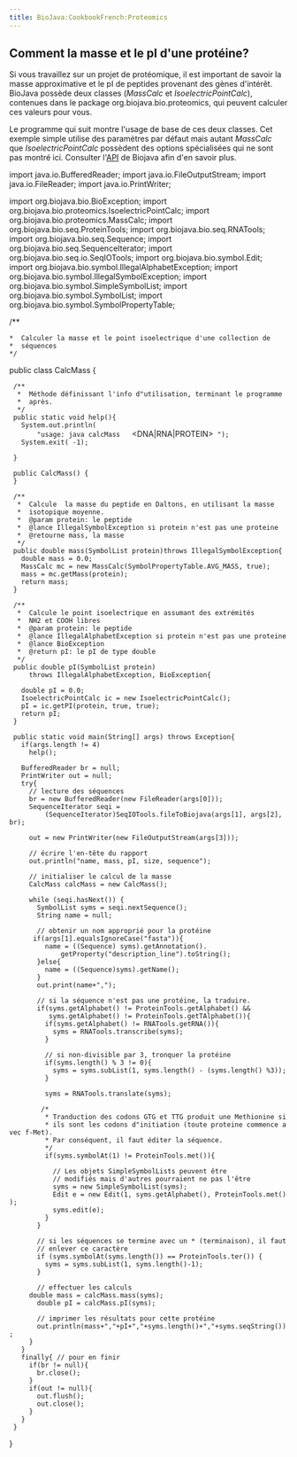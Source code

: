 ```yaml
---
title: BioJava:CookbookFrench:Proteomics
---
```


Comment la masse et le pI d'une protéine?
-----------------------------------------

Si vous travaillez sur un projet de protéomique, il est important de
savoir la masse approximative et le pI de peptides provenant des gènes
d'intérêt. BioJava possède deux classes (*MassCalc* et
*IsoelectricPointCalc*), contenues dans le package
org.biojava.bio.proteomics, qui peuvent calculer ces valeurs pour vous.

Le programme qui suit montre l'usage de base de ces deux classes. Cet
exemple simple utilise des paramètres par défaut mais autant *MassCalc*
que *IsoelectricPointCalc* possèdent des options spécialisées qui ne
sont pas montré ici. Consulter
l'[API](http://www.biojava.org/docs/api14/index.html) de Biojava afin
d'en savoir plus.

<java> import java.io.BufferedReader; import java.io.FileOutputStream;
import java.io.FileReader; import java.io.PrintWriter;

import org.biojava.bio.BioException; import
org.biojava.bio.proteomics.IsoelectricPointCalc; import
org.biojava.bio.proteomics.MassCalc; import
org.biojava.bio.seq.ProteinTools; import org.biojava.bio.seq.RNATools;
import org.biojava.bio.seq.Sequence; import
org.biojava.bio.seq.SequenceIterator; import
org.biojava.bio.seq.io.SeqIOTools; import org.biojava.bio.symbol.Edit;
import org.biojava.bio.symbol.IllegalAlphabetException; import
org.biojava.bio.symbol.IllegalSymbolException; import
org.biojava.bio.symbol.SimpleSymbolList; import
org.biojava.bio.symbol.SymbolList; import
org.biojava.bio.symbol.SymbolPropertyTable;

/\*\*

`*  Calculer la masse et le point isoelectrique d'une collection de`  
`*  séquences  `  
`*/`

public class CalcMass {

` /**`  
`  *  Méthode définissant l'info d"utilisation, terminant le programme`  
`  *  après.`  
`  */`  
` public static void help(){`  
`   System.out.println(`  
`       "usage: java calcMass `<file>` `<format>` `<DNA|RNA|PROTEIN>` `<out file>`");`  
`   System.exit( -1);`

` }`

` public CalcMass() {`  
` }`

` /**`  
`  *  Calcule  la masse du peptide en Daltons, en utilisant la masse`  
`  *  isotopique moyenne.`  
`  *  @param protein: le peptide`  
`  *  @lance IllegalSymbolException si protein n'est pas une proteine`  
`  *  @retourne mass, la masse`  
`  */`  
` public double mass(SymbolList protein)throws IllegalSymbolException{`  
`   double mass = 0.0;`  
`   MassCalc mc = new MassCalc(SymbolPropertyTable.AVG_MASS, true);`  
`   mass = mc.getMass(protein);`  
`   return mass;`  
` }`

` /**`  
`  *  Calcule le point isoelectrique en assumant des extrémités`  
`  *  NH2 et COOH libres`  
`  *  @param protein: le peptide`  
`  *  @lance IllegalAlphabetException si protein n'est pas une proteine`  
`  *  @lance BioException`  
`  *  @return pI: le pI de type double`  
`  */`  
` public double pI(SymbolList protein)`  
`     throws IllegalAlphabetException, BioException{`

`   double pI = 0.0;`  
`   IsoelectricPointCalc ic = new IsoelectricPointCalc();`  
`   pI = ic.getPI(protein, true, true);`  
`   return pI;`  
` }`

` public static void main(String[] args) throws Exception{`  
`   if(args.length != 4)`  
`     help();`

`   BufferedReader br = null;`  
`   PrintWriter out = null;`  
`   try{`  
`     // lecture des séquences`  
`     br = new BufferedReader(new FileReader(args[0]));`  
`     SequenceIterator seqi =`  
`         (SequenceIterator)SeqIOTools.fileToBiojava(args[1], args[2], br);`

`     out = new PrintWriter(new FileOutputStream(args[3]));`

`     // écrire l'en-tête du rapport`  
`     out.println("name, mass, pI, size, sequence");`

`     // initialiser le calcul de la masse`  
`     CalcMass calcMass = new CalcMass();`

`     while (seqi.hasNext()) {`  
`       SymbolList syms = seqi.nextSequence();`  
`       String name = null;`

`       // obtenir un nom approprié pour la protéine`  
`      if(args[1].equalsIgnoreCase("fasta")){`  
`         name = ((Sequence) syms).getAnnotation().`  
`             getProperty("description_line").toString();`  
`       }else{`  
`         name = ((Sequence)syms).getName();`  
`       }`  
`       out.print(name+",");`

`       // si la séquence n'est pas une protéine, la traduire.`  
`       if(syms.getAlphabet() != ProteinTools.getAlphabet() &&`  
`          syms.getAlphabet() != ProteinTools.getTAlphabet()){`  
`         if(syms.getAlphabet() != RNATools.getRNA()){`  
`           syms = RNATools.transcribe(syms);`  
`         }`

`         // si non-divisible par 3, tronquer la protéine`  
`         if(syms.length() % 3 != 0){`  
`           syms = syms.subList(1, syms.length() - (syms.length() %3));`  
`         }`

`         syms = RNATools.translate(syms);`

`        /*`  
`         * Tranduction des codons GTG et TTG produit une Methionine si`  
`         * ils sont les codons d"initiation (toute proteine commence avec f-Met). `  
`         * Par conséquent, il faut éditer la séquence.`  
`         */      `  
`         if(syms.symbolAt(1) != ProteinTools.met()){`  
`           `  
`           // Les objets SimpleSymbolLists peuvent être `  
`           // modifiés mais d'autres pourraient ne pas l'être`  
`           syms = new SimpleSymbolList(syms);`  
`           Edit e = new Edit(1, syms.getAlphabet(), ProteinTools.met());`  
`           syms.edit(e);`  
`         }`  
`       }`

`       // si les séquences se termine avec un * (terminaison), il faut`  
`       // enlever ce caractère`  
`       if (syms.symbolAt(syms.length()) == ProteinTools.ter()) {`  
`         syms = syms.subList(1, syms.length()-1);`  
`       }`

`       // effectuer les calculs`  
`     double mass = calcMass.mass(syms);`  
`       double pI = calcMass.pI(syms);`

`       // imprimer les résultats pour cette protéine`  
`       out.println(mass+","+pI+","+syms.length()+","+syms.seqString());`  
`     }`  
`   }`  
`   finally{ // pour en finir`  
`     if(br != null){`  
`       br.close();`  
`     }`  
`     if(out != null){`  
`       out.flush();`  
`       out.close();`  
`     }`  
`   }`  
` }`

} </java>
